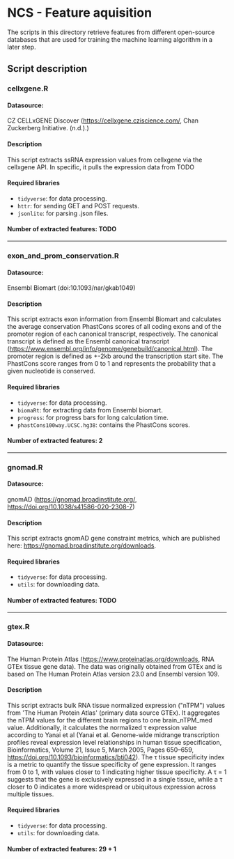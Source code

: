 # NCS - Feature aquisition

The scripts in this directory retrieve features from different open-source databases that are used for training the machine learning algorithm in a later step.


## Script description
### cellxgene.R
#### Datasource: 
CZ CELLxGENE Discover (https://cellxgene.cziscience.com/, Chan Zuckerberg Initiative. (n.d.).)

#### Description
This script extracts ssRNA expression values from cellxgene via the cellxgene API. In specific, it pulls the expression data from TODO

#### Required libraries
- `tidyverse`: for data processing.
- `httr`: for sending GET and POST requests.
- `jsonlite`: for parsing .json files.

#### Number of extracted features: TODO
---

### exon_and_prom_conservation.R
#### Datasource: 
Ensembl Biomart (doi:10.1093/nar/gkab1049)

#### Description
This script extracts exon information from Ensembl Biomart and calculates the average conservation PhastCons scores of all coding exons and of the promoter region of each canonical transcript, respectively. The canonical transcript is defined as the Ensembl canonical transcript (https://www.ensembl.org/info/genome/genebuild/canonical.html). 
The promoter region is defined as +-2kb around the transcription start site. The PhastCons score ranges from 0 to 1 and represents the probability that a given nucleotide is conserved.  
  
#### Required libraries
- `tidyverse`: for data processing.
- `biomaRt`: for extracting data from Ensembl biomart.
- `progress`: for progress bars for long calculation time.
- `phastCons100way.UCSC.hg38`: contains the PhastCons scores. 

#### Number of extracted features: 2
---

### gnomad.R
#### Datasource: 
gnomAD (https://gnomad.broadinstitute.org/, https://doi.org/10.1038/s41586-020-2308-7)

#### Description
This script extracts gnomAD gene constraint metrics, which are published here: https://gnomad.broadinstitute.org/downloads.
  
#### Required libraries
- `tidyverse`: for data processing.
- `utils`: for downloading data.

#### Number of extracted features: TODO

---

### gtex.R
#### Datasource: 
The Human Protein Atlas (https://www.proteinatlas.org/downloads, RNA GTEx tissue gene data). The data was originally obtained from GTEx and is based on The Human Protein Atlas version 23.0 and Ensembl version 109.

#### Description
This script extracts bulk RNA tissue normalized expression ("nTPM") values from 'The Human Protein Atlas' (primary data source GTEx). It aggregates the nTPM values for the different brain regions to one brain_nTPM_med value. Additionally, it calculates the normalized &tau; expression value according to Yanai et al (Yanai et al. Genome-wide midrange transcription profiles reveal expression level relationships in human tissue specification, Bioinformatics, Volume 21, Issue 5, March 2005, Pages 650–659, https://doi.org/10.1093/bioinformatics/bti042). The &tau; tissue specificity index is a metric to quantify the tissue specificity of gene expression. It ranges from 0 to 1, with values closer to 1 indicating higher tissue specificity. A &tau; = 1 suggests that the gene is exclusively expressed in a single tissue, while a &tau; closer to 0 indicates a more widespread or ubiquitous expression across multiple tissues.

#### Required libraries
- `tidyverse`: for data processing.
- `utils`: for downloading data.

#### Number of extracted features: 29 + 1


